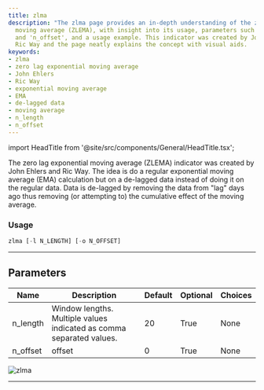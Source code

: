 ```yaml
---
title: zlma
description: "The zlma page provides an in-depth understanding of the zero lag exponential"
  moving average (ZLEMA), with insight into its usage, parameters such as 'n_length'
  and 'n_offset', and a usage example. This indicator was created by John Ehlers and
  Ric Way and the page neatly explains the concept with visual aids.
keywords:
- zlma
- zero lag exponential moving average
- John Ehlers
- Ric Way
- exponential moving average
- EMA
- de-lagged data
- moving average
- n_length
- n_offset
---
```


import HeadTitle from '@site/src/components/General/HeadTitle.tsx';

<HeadTitle title="stocks/ta/zlma - Reference | OpenBB Terminal Docs" />

The zero lag exponential moving average (ZLEMA) indicator was created by John Ehlers and Ric Way. The idea is do a regular exponential moving average (EMA) calculation but on a de-lagged data instead of doing it on the regular data. Data is de-lagged by removing the data from "lag" days ago thus removing (or attempting to) the cumulative effect of the moving average.

### Usage

```python
zlma [-l N_LENGTH] [-o N_OFFSET]
```

---

## Parameters

| Name | Description | Default | Optional | Choices |
| ---- | ----------- | ------- | -------- | ------- |
| n_length | Window lengths. Multiple values indicated as comma separated values. | 20 | True | None |
| n_offset | offset | 0 | True | None |

![zlma](https://user-images.githubusercontent.com/46355364/154312786-bc60268b-9da9-4fd9-bed6-fc95f5560075.png)

---
